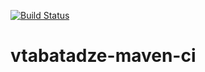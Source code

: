 [![Build Status](https://travis-ci.org/vato20071/vtabatadze-maven-ci.svg?branch=master)](https://travis-ci.org/vato20071/vtabatadze-maven-ci)

# vtabatadze-maven-ci
